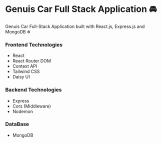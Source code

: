 # Genuis Car Full Stack Application 🚘
Genuis Car Full-Stack Application built with React.js, Express.js and MongoDB ❄


### Frontend Technologies

- React
- React Router DOM
- Context API
- Tailwind CSS
- Daisy UI

### Backend Technologies

- Express
- Cors (Middleware)
- Nodemon

### DataBase

- MongoDB
